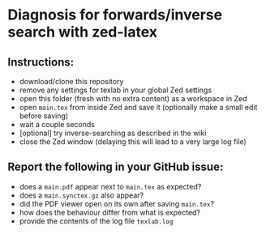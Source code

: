 # Diagnosis for forwards/inverse search with zed-latex

## Instructions:
- download/clone this repository
- remove any settings for texlab in your global Zed settings
- open this folder (fresh with no extra content) as a workspace in Zed
- open `main.tex` from inside Zed and save it (optionally make a small edit before saving)
- wait a couple seconds
- [optional] try inverse-searching as described in the wiki
- close the Zed window (delaying this will lead to a very large log file)

## Report the following in your GitHub issue:
- does a `main.pdf` appear next to `main.tex` as expected?
- does a `main.synctex.gz` also appear?
- did the PDF viewer open on its own after saving `main.tex`?
- how does the behaviour differ from what is expected?
- provide the contents of the log file `texlab.log`
